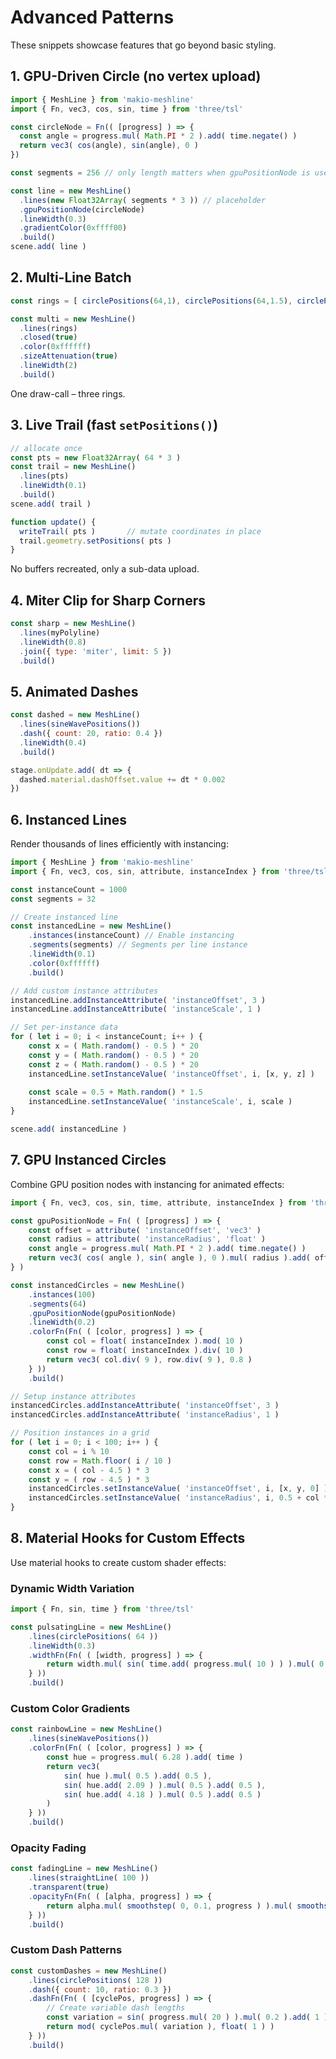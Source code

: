 # Advanced Patterns

These snippets showcase features that go beyond basic styling.

## 1. GPU-Driven Circle (no vertex upload)

```js
import { MeshLine } from 'makio-meshline'
import { Fn, vec3, cos, sin, time } from 'three/tsl'

const circleNode = Fn(( [progress] ) => {
  const angle = progress.mul( Math.PI * 2 ).add( time.negate() )
  return vec3( cos(angle), sin(angle), 0 )
})

const segments = 256 // only length matters when gpuPositionNode is used

const line = new MeshLine()
  .lines(new Float32Array( segments * 3 )) // placeholder
  .gpuPositionNode(circleNode)
  .lineWidth(0.3)
  .gradientColor(0xffff00)
  .build()
scene.add( line )
```

## 2. Multi-Line Batch

```js
const rings = [ circlePositions(64,1), circlePositions(64,1.5), circlePositions(64,2) ]

const multi = new MeshLine()
  .lines(rings)
  .closed(true)
  .color(0xffffff)
  .sizeAttenuation(true)
  .lineWidth(2)
  .build()
```

One draw-call – three rings.

## 3. Live Trail (fast `setPositions()`)

```js
// allocate once
const pts = new Float32Array( 64 * 3 )
const trail = new MeshLine()
  .lines(pts)
  .lineWidth(0.1)
  .build()
scene.add( trail )

function update() {
  writeTrail( pts )       // mutate coordinates in place
  trail.geometry.setPositions( pts )
}
```

No buffers recreated, only a sub-data upload.

## 4. Miter Clip for Sharp Corners

```js
const sharp = new MeshLine()
  .lines(myPolyline)
  .lineWidth(0.8)
  .join({ type: 'miter', limit: 5 })
  .build()
```

## 5. Animated Dashes

```js
const dashed = new MeshLine()
  .lines(sineWavePositions())
  .dash({ count: 20, ratio: 0.4 })
  .lineWidth(0.4)
  .build()

stage.onUpdate.add( dt => {
  dashed.material.dashOffset.value += dt * 0.002
})
```

## 6. Instanced Lines

Render thousands of lines efficiently with instancing:

```js
import { MeshLine } from 'makio-meshline'
import { Fn, vec3, cos, sin, attribute, instanceIndex } from 'three/tsl'

const instanceCount = 1000
const segments = 32

// Create instanced line
const instancedLine = new MeshLine()
	.instances(instanceCount) // Enable instancing
	.segments(segments) // Segments per line instance
	.lineWidth(0.1)
	.color(0xffffff)
	.build()

// Add custom instance attributes
instancedLine.addInstanceAttribute( 'instanceOffset', 3 )
instancedLine.addInstanceAttribute( 'instanceScale', 1 )

// Set per-instance data
for ( let i = 0; i < instanceCount; i++ ) {
	const x = ( Math.random() - 0.5 ) * 20
	const y = ( Math.random() - 0.5 ) * 20
	const z = ( Math.random() - 0.5 ) * 20
	instancedLine.setInstanceValue( 'instanceOffset', i, [x, y, z] )
	
	const scale = 0.5 + Math.random() * 1.5
	instancedLine.setInstanceValue( 'instanceScale', i, scale )
}

scene.add( instancedLine )
```

## 7. GPU Instanced Circles

Combine GPU position nodes with instancing for animated effects:

```js
import { Fn, vec3, cos, sin, time, attribute, instanceIndex } from 'three/tsl'

const gpuPositionNode = Fn( ( [progress] ) => {
	const offset = attribute( 'instanceOffset', 'vec3' )
	const radius = attribute( 'instanceRadius', 'float' )
	const angle = progress.mul( Math.PI * 2 ).add( time.negate() )
	return vec3( cos( angle ), sin( angle ), 0 ).mul( radius ).add( offset )
} )

const instancedCircles = new MeshLine()
	.instances(100)
	.segments(64)
	.gpuPositionNode(gpuPositionNode)
	.lineWidth(0.2)
	.colorFn(Fn( ( [color, progress] ) => {
		const col = float( instanceIndex ).mod( 10 )
		const row = float( instanceIndex ).div( 10 )
		return vec3( col.div( 9 ), row.div( 9 ), 0.8 )
	} ))
	.build()

// Setup instance attributes
instancedCircles.addInstanceAttribute( 'instanceOffset', 3 )
instancedCircles.addInstanceAttribute( 'instanceRadius', 1 )

// Position instances in a grid
for ( let i = 0; i < 100; i++ ) {
	const col = i % 10
	const row = Math.floor( i / 10 )
	const x = ( col - 4.5 ) * 3
	const y = ( row - 4.5 ) * 3
	instancedCircles.setInstanceValue( 'instanceOffset', i, [x, y, 0] )
	instancedCircles.setInstanceValue( 'instanceRadius', i, 0.5 + col * 0.1 )
}
```

## 8. Material Hooks for Custom Effects

Use material hooks to create custom shader effects:

### Dynamic Width Variation
```js
import { Fn, sin, time } from 'three/tsl'

const pulsatingLine = new MeshLine()
	.lines(circlePositions( 64 ))
	.lineWidth(0.3)
	.widthFn(Fn( ( [width, progress] ) => {
		return width.mul( sin( time.add( progress.mul( 10 ) ) ).mul( 0.5 ).add( 1 ) )
	} ))
	.build()
```

### Custom Color Gradients
```js
const rainbowLine = new MeshLine()
	.lines(sineWavePositions())
	.colorFn(Fn( ( [color, progress] ) => {
		const hue = progress.mul( 6.28 ).add( time )
		return vec3(
			sin( hue ).mul( 0.5 ).add( 0.5 ),
			sin( hue.add( 2.09 ) ).mul( 0.5 ).add( 0.5 ),
			sin( hue.add( 4.18 ) ).mul( 0.5 ).add( 0.5 )
		)
	} ))
	.build()
```

### Opacity Fading
```js
const fadingLine = new MeshLine()
	.lines(straightLine( 100 ))
	.transparent(true)
	.opacityFn(Fn( ( [alpha, progress] ) => {
		return alpha.mul( smoothstep( 0, 0.1, progress ) ).mul( smoothstep( 1, 0.9, progress ) )
	} ))
	.build()
```

### Custom Dash Patterns
```js
const customDashes = new MeshLine()
	.lines(circlePositions( 128 ))
	.dash({ count: 10, ratio: 0.3 })
	.dashFn(Fn( ( [cyclePos, progress] ) => {
		// Create variable dash lengths
		const variation = sin( progress.mul( 20 ) ).mul( 0.2 ).add( 1 )
		return mod( cyclePos.mul( variation ), float( 1 ) )
	} ))
	.build()
``` 